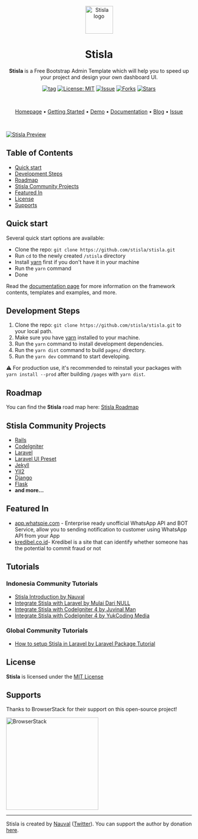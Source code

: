 <p align="center">
  <a href="https://getstisla.com">
    <img src="https://avatars2.githubusercontent.com/u/45754626?s=75&v=4" alt="Stisla logo" width="75" height="75">
  </a>
</p>

<h1 align="center">Stisla</h1>

<span align="center">

**Stisla** is a Free Bootstrap Admin Template which will help you to speed up your project and design your own dashboard UI.

[![tag](https://img.shields.io/github/tag/stisla/stisla.svg)](https://github.com/stisla/stisla) [![License: MIT](https://img.shields.io/badge/License-MIT-blue.svg)](https://github.com/stisla/stisla/blob/master/LICENSE) [![Issue](https://img.shields.io/github/issues/stisla/stisla)](https://img.shields.io/github/issues/stisla/stisla) [![Forks](https://img.shields.io/github/forks/stisla/stisla)](https://img.shields.io/github/forks/stisla/stisla) [![Stars](https://img.shields.io/github/stars/stisla/stisla)](https://img.shields.io/github/stars/stisla/stisla)

</span>

<br>

<p align="center">
  <a href="https://getstisla.com">Homepage</a>
  •
  <a href="https://getstisla.com/getting-started">Getting Started</a>
  •
  <a href="https://demo.getstisla.com" target="_new">Demo</a>
  •
  <a href="https://getstisla.com/docs">Documentation</a>
  •
  <a href="https://getstisla.com/blog">Blog</a>
  •
  <a href="https://getstisla.com/support">Issue</a>
</p>

<br>

[![Stisla Preview](https://camo.githubusercontent.com/2135e0f6544a7286a3412cdc3df32d47fc91b045/68747470733a2f2f692e6962622e636f2f3674646d6358302f323031382d31312d31312d31352d33352d676574737469736c612d636f6d2e706e67)](https://getstisla.com)

## Table of Contents

- [Quick start](#quick-start)
- [Development Steps](#development-steps)
- [Roadmap](#roadmap)
- [Stisla Community Projects](#stisla-community-projects)
- [Featured In](#featured-in)
- [License](#license)
- [Supports](#supports)

## Quick start

Several quick start options are available:

- Clone the repo: `git clone https://github.com/stisla/stisla.git`
- Run `cd` to the newly created `/stisla` directory
- Install [yarn](https://yarnpkg.com) first if you don't have it in your machine
- Run the `yarn` command
- Done

Read the [documentation page](https://getstisla.com/docs) for more information on the framework contents, templates and examples, and more.

## Development Steps

1. Clone the repo: `git clone https://github.com/stisla/stisla.git` to your local path.
2. Make sure you have [yarn](https://yarnpkg.com) installed to your machine.
3. Run the `yarn` command to install development dependencies.
4. Run the `yarn dist` command to build `pages/` directory.
5. Run the `yarn dev` command to start developing.

⚠️ For production use, it's recommended to reinstall your packages with `yarn install --prod` after building `/pages` with `yarn dist`.

## Roadmap

You can find the **Stisla** road map here: [Stisla Roadmap](https://trello.com/b/M8TMnehE/stisla-roadmap)

## Stisla Community Projects

- [Rails](https://github.com/SunDi3yansyah/stisla-rails)
- [CodeIgniter](https://github.com/KhidirDotID/stisla-codeigniter)
- [Laravel](https://github.com/rehmatworks/stisla-laravel)
- [Laravel UI Preset](https://github.com/poteto-dev/laravel-ui-stisla)
- [Jekyll](https://github.com/SunDi3yansyah/stisla-jekyll)
- [YII2](https://github.com/piantgrunger/yii2-stisla)
- [Django](https://github.com/bimbims125/stisla-django.git)
- [Flask](https://github.com/antheiz/stisla-flask)
- **and more...**

## Featured In

- [app.whatspie.com](https://app.whatspie.com) - Enterprise ready unofficial WhatsApp API and BOT Service, allow you to sending notification to customer using WhatsApp API from your App
- [kredibel.co.id](https://kredibel.co.id)- Kredibel is a site that can identify whether someone has the potential to commit fraud or not

## Tutorials

### Indonesia Community Tutorials

- [Stisla Introduction by Nauval](https://www.youtube.com/watch?v=dvnqtOUvGFc)
- [Integrate Stisla with Laravel by Mulai Dari NULL](https://www.youtube.com/watch?v=4-kdAxALCPc)
- [Integrate Stisla with CodeIgniter 4 by Juvinal Man](https://www.youtube.com/watch?v=np4LsQNcJbg)
- [Integrate Stisla with CodeIgniter 4 by YukCoding Media](https://www.youtube.com/watch?v=Kre5kJIufhw)

### Global Community Tutorials

- [How to setup Stisla in Laravel by Laravel Package Tutorial](https://www.youtube.com/playlist?list=PL0wCC44AhrC14hkSMdczlVaZvnD0WSdGv)

## License

**Stisla** is licensed under the [MIT License](LICENSE)

## Supports

Thanks to BrowserStack for their support on this open-source project!

<a href="https://www.browserstack.com">
  <img src="https://getstisla.com/svg/Browserstack-logo.svg" alt="BrowserStack" width="250">
</a>

---

Stisla is created by [Nauval](http://nauv.al) ([Twitter](https://twitter.com/mhdnauvalazhar)). You can support the author by donation [here](https://www.buymeacoffee.com/mhd).
